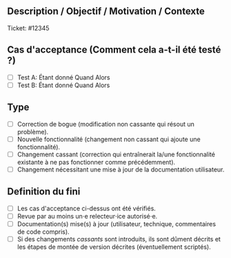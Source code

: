 ## Description / Objectif / Motivation / Contexte
<!-- Pourquoi ce changement est-il important ?
    Quel problème résout-il ?
    Veuillez inclure un résumé des modifications et du problème associé.
    Veuillez également inclure la motivation et le contexte pertinent.
    Énumérez toutes les dépendances requises par ce changement.
-->

<!--- Si vous suggérez une nouvelle fonctionnalité ou un changement,
      merci d'ouvrir un ticket (issue) avant -->
Ticket: #12345

## Cas d'acceptance (Comment cela a-t-il été testé ?)
<!-- ou lien https://... vers ticket avec les cas de test
Si vous corrigez un⋅e bogue, il devrait y avoir un ticket
le décrivant avec des étapes pour le reproduire -->

<!--
Veuillez décrire les tests que vous avez effectués pour vérifier vos modifications.
Fournir des instructions pour que nous puissions reproduire.
Veuillez également énumérer tous les détails pertinents de votre configuration de test.
-->

- [ ] Test A: Étant donné <!--situation--> Quand <!--action--> Alors <!--attendu-->
- [ ] Test B: Étant donné <!--situation--> Quand <!--action--> Alors <!--attendu-->

<!-- Mentionnez s'il y a des tests automatisés pour ce changement 🙏 -->
<!-- Joindre des captures d'écran (le cas échéant) -->

## Type

<!--Veuillez supprimer des options qui ne sont pas pertinentes.-->
- [ ] Correction de bogue (modification non cassante qui résout un problème).
- [ ] Nouvelle fonctionnalité (changement non cassant qui ajoute une fonctionnalité).
- [ ] Changement cassant (correction qui entraînerait la/une fonctionnalité existante à ne pas fonctionner comme précédemment).
- [ ] Changement nécessitant une mise à jour de la documentation utilisateur.

## Definition du fini

- [ ] Les cas d'acceptance ci-dessus ont été vérifiés.
- [ ] Revue par au moins un⋅e relecteur⋅ice autorisé⋅e.
- [ ] Documentation(s) mise(s) à jour (utilisateur, technique, commentaires de code compris).
- [ ] Si des changements _cassants_ sont introduits, ils sont dûment décrits
et les étapes de montée de version décrites (éventuellement scriptés).
